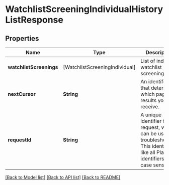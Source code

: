 # WatchlistScreeningIndividualHistoryListResponse

## Properties
Name | Type | Description | Notes
------------ | ------------- | ------------- | -------------
**watchlistScreenings** | [WatchlistScreeningIndividual] | List of individual watchlist screenings | 
**nextCursor** | **String** | An identifier that determines which page of results you receive. | 
**requestId** | **String** | A unique identifier for the request, which can be used for troubleshooting. This identifier, like all Plaid identifiers, is case sensitive. | 

[[Back to Model list]](../README.md#documentation-for-models) [[Back to API list]](../README.md#documentation-for-api-endpoints) [[Back to README]](../README.md)


